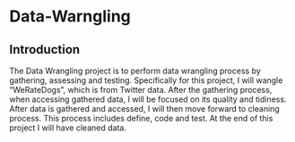 # Data-Warngling

## Introduction

The Data Wrangling project is to perform data wrangling process by gathering, assessing and testing. Specifically for this project, I will wangle “WeRateDogs”, which is from Twitter data. After the gathering process, when accessing gathered data, I will be focused on its quality and tidiness. After data is gathered and accessed, I will then move forward to cleaning process. This process includes define, code and test. At the end of this project I will have cleaned data.
